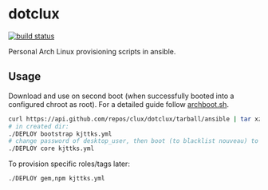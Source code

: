 # dotclux
[![build status](https://secure.travis-ci.org/clux/dotclux.svg)](http://travis-ci.org/clux/dotclux)

Personal Arch Linux provisioning scripts in ansible.

## Usage
Download and use on second boot (when successfully booted into a configured chroot as root).
For a detailed guide follow [archboot.sh](./archboot.sh).

```sh
curl https://api.github.com/repos/clux/dotclux/tarball/ansible | tar xz
# in created dir:
./DEPLOY bootstrap kjttks.yml
# change password of desktop_user, then boot (to blacklist nouveau) to an X desktop
./DEPLOY core kjttks.yml
```

To provision specific roles/tags later:

```sh
./DEPLOY gem,npm kjttks.yml
```
